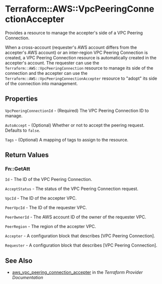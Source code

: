 # Terraform::AWS::VpcPeeringConnectionAccepter

Provides a resource to manage the accepter's side of a VPC Peering Connection.

When a cross-account (requester's AWS account differs from the accepter's AWS account) or an inter-region
VPC Peering Connection is created, a VPC Peering Connection resource is automatically created in the
accepter's account.
The requester can use the `Terraform::AWS::VpcPeeringConnection` resource to manage its side of the connection
and the accepter can use the `Terraform::AWS::VpcPeeringConnectionAccepter` resource to "adopt" its side of the
connection into management.

## Properties

`VpcPeeringConnectionId` - (Required) The VPC Peering Connection ID to manage.

`AutoAccept` - (Optional) Whether or not to accept the peering request. Defaults to `false`.

`Tags` - (Optional) A mapping of tags to assign to the resource.


## Return Values

### Fn::GetAtt

`Id` - The ID of the VPC Peering Connection.

`AcceptStatus` - The status of the VPC Peering Connection request.

`VpcId` - The ID of the accepter VPC.

`PeerVpcId` - The ID of the requester VPC.

`PeerOwnerId` - The AWS account ID of the owner of the requester VPC.

`PeerRegion` - The region of the accepter VPC.

`Accepter` - A configuration block that describes [VPC Peering Connection].

`Requester` - A configuration block that describes [VPC Peering Connection].

## See Also

* [aws_vpc_peering_connection_accepter](https://www.terraform.io/docs/providers/aws/r/vpc_peering_connection_accepter.html) in the _Terraform Provider Documentation_